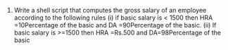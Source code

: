 1. Write a shell script that computes the gross salary of an employee according to the following
   rules (i) if basic salary is < 1500 then HRA =10Percentage of the basic and DA =90Percentage
   of the basic. (ii) If basic salary is >=1500 then HRA =Rs.500 and DA=98Percentage of the
   basic <br>
